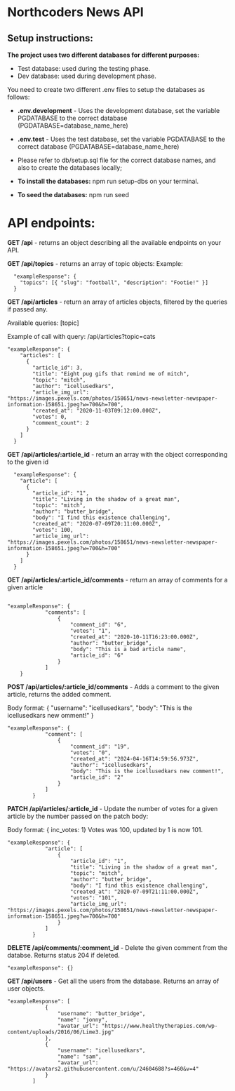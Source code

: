 # Northcoders News API

## Setup instructions:

**The project uses two different databases for different purposes:**

-   Test database: used during the testing phase.
-   Dev database: used during development phase.

You need to create two different .env files to setup the databases as follows:

-   **.env.development** - Uses the development database, set the variable PGDATABASE to the correct database (PGDATABASE=database_name_here)

-   **.env.test** - Uses the test database, set the variable PGDATABASE to the correct database (PGDATABASE=database_name_here)

-   Please refer to db/setup.sql file for the correct database names, and also to create the databases locally;

-   **To install the databases:** npm run setup-dbs on your terminal.

-   **To seed the databases:** npm run seed

# API endpoints:

**GET /api** - returns an object describing all the available endpoints on your API.

**GET /api/topics** - returns an array of topic objects: Example:

```
  "exampleResponse": {
    "topics": [{ "slug": "football", "description": "Footie!" }]
  } 
```
**GET /api/articles** - return an array of articles objects, filtered by the queries if passed any.

Available queries: [topic]

Example of call with query: /api/articles?topic=cats

```
"exampleResponse": {
    "articles": [
      {
        "article_id": 3,
        "title": "Eight pug gifs that remind me of mitch",
        "topic": "mitch",
        "author": "icellusedkars",
        "article_img_url": "https://images.pexels.com/photos/158651/news-newsletter-newspaper-information-158651.jpeg?w=700&h=700",
        "created_at": "2020-11-03T09:12:00.000Z",
        "votes": 0,
        "comment_count": 2
      }
    ]
  }
```

**GET /api/articles/:article_id** - return an array with the object corresponding to the given id
```
  "exampleResponse": {
    "article": [
      {
        "article_id": "1",
        "title": "Living in the shadow of a great man",
        "topic": "mitch",
        "author": "butter_bridge",
        "body": "I find this existence challenging",
        "created_at": "2020-07-09T20:11:00.000Z",
        "votes": 100,
        "article_img_url": "https://images.pexels.com/photos/158651/news-newsletter-newspaper-information-158651.jpeg?w=700&h=700"
      }
    ]
  }
```
**GET /api/articles/:article_id/comments** - return an array of comments for a given article

```

"exampleResponse": {
			"comments": [
				{
					"comment_id": "6",
					"votes": "1",
					"created_at": "2020-10-11T16:23:00.000Z",
					"author": "butter_bridge",
					"body": "This is a bad article name",
					"article_id": "6"
				}
			]
  	}
```

**POST /api/articles/:article_id/comments** - Adds a comment to the given article, returns the added comment.

Body format: { "username": "icellusedkars",	"body": "This is the icellusedkars new omment!" }

```
"exampleResponse": {
			"comment": [
				{
					"comment_id": "19",
					"votes": "0",
					"created_at": "2024-04-16T14:59:56.973Z",
					"author": "icellusedkars",
					"body": "This is the icellusedkars new comment!",
					"article_id": "2"
				}
			]
		}
```
**PATCH /api/articles/:article_id** - Update the number of votes for a given article by the number passed on the patch body:

Body format: { inc_votes: 1} Votes was 100, updated by 1 is now 101.

```
"exampleResponse": {
			"article": [
				{
					"article_id": "1",
					"title": "Living in the shadow of a great man",
					"topic": "mitch",
					"author": "butter_bridge",
					"body": "I find this existence challenging",
					"created_at": "2020-07-09T21:11:00.000Z",
					"votes": "101",
					"article_img_url": "https://images.pexels.com/photos/158651/news-newsletter-newspaper-information-158651.jpeg?w=700&h=700"
				}
			]
		}
```
**DELETE /api/comments/:comment_id** - Delete the given comment from the databse. Returns status 204 if deleted.

```status: 204.
"exampleResponse": {}
```

**GET /api/users** - Get all the users from the database. Returns an array of user objects.

```
"exampleResponse": [
			{
				"username": "butter_bridge",
				"name": "jonny",
				"avatar_url": "https://www.healthytherapies.com/wp-content/uploads/2016/06/Lime3.jpg"
			},
			{
				"username": "icellusedkars",
				"name": "sam",
				"avatar_url": "https://avatars2.githubusercontent.com/u/24604688?s=460&v=4"
			}
		]
```

